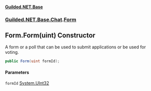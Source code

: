
#### [Guilded.NET.Base](index 'index')
### [Guilded.NET.Base.Chat](index#Guilded_NET_Base_Chat 'Guilded.NET.Base.Chat').[Form](Form 'Guilded.NET.Base.Chat.Form')
## Form.Form(uint) Constructor
A form or a poll that can be used to submit applications or be used for voting.  
```csharp
public Form(uint formId);
```

#### Parameters
<a name='Guilded_NET_Base_Chat_Form_Form(uint)_formId'></a>
`formId` [System.UInt32](https://docs.microsoft.com/en-us/dotnet/api/System.UInt32 'System.UInt32')  
  
